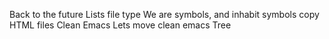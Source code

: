 Back to the future
Lists
file type
We are symbols, and inhabit symbols
copy HTML files
Clean Emacs
Lets move
clean emacs
Tree
